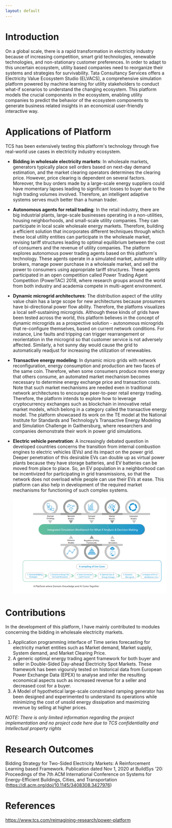 ```yaml
---
layout: default
---
```


<!-- 
Text can be **bold**, _italic_, or ~~strikethrough~~.

[Link to another page](./another-page.html).

There should be whitespace between paragraphs.

There should be whitespace between paragraphs. We recommend including a README, or a file with information about your project.

# Header 1

This is a normal paragraph following a header. GitHub is a code hosting platform for version control and collaboration. It lets you and others work together on projects from anywhere.

## Header 2

> This is a blockquote following a header.
>
> When something is important enough, you do it even if the odds are not in your favor.

### Header 3

```js
// Javascript code with syntax highlighting.
var fun = function lang(l) {
  dateformat.i18n = require('./lang/' + l)
  return true;
}
```

```ruby
# Ruby code with syntax highlighting
GitHubPages::Dependencies.gems.each do |gem, version|
  s.add_dependency(gem, "= #{version}")
end
```

#### Header 4

*   This is an unordered list following a header.
*   This is an unordered list following a header.
*   This is an unordered list following a header.

##### Header 5

1.  This is an ordered list following a header.
2.  This is an ordered list following a header.
3.  This is an ordered list following a header.

###### Header 6

| head1        | head two          | three |
|:-------------|:------------------|:------|
| ok           | good swedish fish | nice  |
| out of stock | good and plenty   | nice  |
| ok           | good `oreos`      | hmm   |
| ok           | good `zoute` drop | yumm  |

### There's a horizontal rule below this.

* * *

### Here is an unordered list:

*   Item foo
*   Item bar
*   Item baz
*   Item zip

### And an ordered list:

1.  Item one
1.  Item two
1.  Item three
1.  Item four

### And a nested list:

- level 1 item
  - level 2 item
  - level 2 item
    - level 3 item
    - level 3 item
- level 1 item
  - level 2 item
  - level 2 item
  - level 2 item
- level 1 item
  - level 2 item
  - level 2 item
- level 1 item

### Small image

![Octocat](https://github.githubassets.com/images/icons/emoji/octocat.png)

### Large image

![Branching](https://guides.github.com/activities/hello-world/branching.png)


### Definition lists can be used with HTML syntax.

<dl>
<dt>Name</dt>
<dd>Godzilla</dd>
<dt>Born</dt>
<dd>1952</dd>
<dt>Birthplace</dt>
<dd>Japan</dd>
<dt>Color</dt>
<dd>Green</dd>
</dl>

```
Long, single-line code blocks should not wrap. They should horizontally scroll if they are too long. This line should be long enough to demonstrate this.
```

```
The final element.
```
 -->
 
 
# Introduction

On a global scale, there is a rapid transformation in electricity industry because of increasing competition, smart grid technologies, renewable technologies, and non-stationary customer preferences. In order to adapt to this uncertain ecosystem, utility based companies need to reorganize their systems and strategies for survivability. Tata Consultancy Services offers a Electricity Value Ecosystem Studio (ELVACS), a comprehensive simulation platform powered by machine learning for utility stakeholders to conduct what-if scenarios to understand the changing ecosystem. This platform models the crucial components in the ecosystem, enabling utility companies to predict the behavior of the ecosystem components to generate business related insights in an economical user-friendly interactive way. 

# Applications of Platform

TCS has been extensively testing this platform's technology through five real-world use cases in electricity industry ecosystem. 
- **Bidding in wholesale electricity markets**:
  In wholesale markets, generators typically place sell orders based on next-day demand estimation, and the market clearing operators determines the clearing price. However, price clearing is dependent on several factors. Moreover, the buy orders made by a large-scale energy suppliers could have momentary lapses leading to significant losses to buyer due to the high trading volumes involved. Therefore, an intelligent adaptive systems serves much better than a human trader.

- **Autonomous agents for retail trading**:
  In the retail industry, there are big industrial plants, large-scale businesses operating in a non-utilities, housing neighborhoods, and small-scale utility companies. They can participate in local scale wholesale energy markets. Therefore, building a efficient solution that incorporates different techniques through which these local utility entities can participate in the wholesale market, revising tariff structures leading to optimal equilibrium between the cost of consumers and the revenue of utility companies. The platform explores autonomous power trading agents based on this platform's technology. These agents operate in a simulated market, automate utility brokers, manage power purchase in a wholesale market, and sell the power to consumers using appropriate tariff structures. These agents participated in an open competition called Power Trading Agent Competition (PowerTAC) 2018, where research groups around the world from both industry and academia compete in multi-agent environment.

- **Dynamic microgrid architectures**:
  The distribution aspect of the utility value chain has a large scope for new architectures because prosumers have bi-directional power flow ability. Therefore, the platfoms visualizes a local self-sustaining microgrids. Although these kinds of grids have been tested across the world, this platform believes in the concept of dynamic microgrids as a prospective solution - autonomous microgrids that re-configure themselves, based on current network conditions. For instance, Line faults and tripping can trigger rearrangement or reorientation in the microgrid so that customer service is not adversely affected. Similarly, a hot sunny day would cause the grid to automatically readjust for increasing the utilization of renewables.

- **Transactive energy modeling**:
  In dynamic micro grids with network reconfiguration, energy consumption and production are two faces of the same coin. Therefore, when some consumers produce more energy that others consume, an automated market mechanism becomes necessary to determine energy exchange price and transaction costs. Note that such market mechanisms are needed even in traditional network architectures to encourage peer-to-peer retail energy trading. Therefore, the platform intends to explore how to leverage cryptocurrency exchanges such as blockchain in innovative retail market models, which belong in a category called the transactive energy model. The platform showcased its work on the TE model at the National Institute for Standards and Technology’s Transactive Energy Modeling and Simulation Challenge in Gaithersburg, where researchers and companies demonstrate their work in power grid simulations.

- **Electric vehicle penetration**:
  A increasingly debated question in developed countries concerns the transition from internal combustion engines to electric vehicles (EVs) and its impact on the power grid. Deeper penetration of this desirable EVs can double up as virtual power plants because they have storage batteries, and EV batteries can be moved from place to place. So, an EV population in a neighborhood can be incentivized for participating in grid transmissions, so that the network does not overload while people can use their EVs at ease. This platform can also help in development of the required market mechanisms for functioning of such complex systems.

  <p align="center"> <img src="images/pfm.PNG" /> </p>

# Contributions 
  In the development of this platform, I have mainly contributed to modules concerning the bidding in wholesale electricity markets. 
  1. Application programming interface of Time series forecasting for electricity market entities such as Market demand, Market supply, System demand, and Market Clearing Price.
  2. A generic optimal energy trading agent framework for both buyer and seller in Double-Sided Day-ahead Electricity Spot Markets. These framework has been vigoursly tested on historical data from European Power Exchange Data (EPEX) to analyse and infer the resulting economical aspects such as increased revenue for a seller and decreased cost for a buyer.
  3. A Model of hypothetical large-scale constrained ramping generator has been designed and experimented to understand its operations while minimizing the cost of unsold energy dissipation and maximizing revenue by selling at higher prices.

  _NOTE: There is only limited information regarding the project implementation and no project code here due to TCS confidentiality and Intellectual property rights_

# Research Outcomes
  Bidding Strategy for Two-Sided Electricity Markets: A Reinforcement Learning based Framework. Publication dated Nov 1, 2020 at BuildSys '20: Proceedings of the 7th ACM International Conference on Systems for Energy-Efficient Buildings, Cities, and Transportation (https://dl.acm.org/doi/10.1145/3408308.3427976)

# References
  https://www.tcs.com/reimagining-research/power-platform